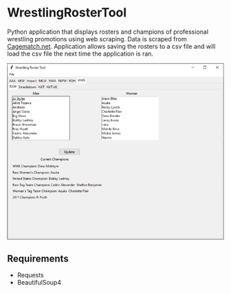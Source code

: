 # WrestlingRosterTool
Python application that displays rosters and champions of professional wrestling promotions using web scraping. Data is scraped from [Cagematch.net](https://Cagematch.net). 
Application allows saving the rosters to a csv file and will load the csv file the next time the application is ran.

![Screenshot of application](img/screenshot.PNG)

## Requirements
- Requests
- BeautifulSoup4
